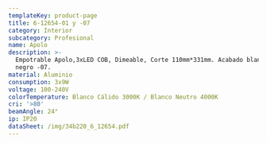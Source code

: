 ```yaml
---
templateKey: product-page
title: 6-12654-01 y -07
category: Interior
subcategory: Profesional
name: Apolo
description: >-
  Empotrable Apolo,3xLED COB, Dimeable, Corte 110mm*331mm. Acabado blanco -01 y
  negro -07.
material: Aluminio
consumption: 3x9W
voltage: 100-240V
colorTemperature: Blanco Cálido 3000K / Blanco Neutro 4000K
cri: '>80'
beamAngle: 24°
ip: IP20
dataSheet: /img/34b220_6_12654.pdf
---
```


